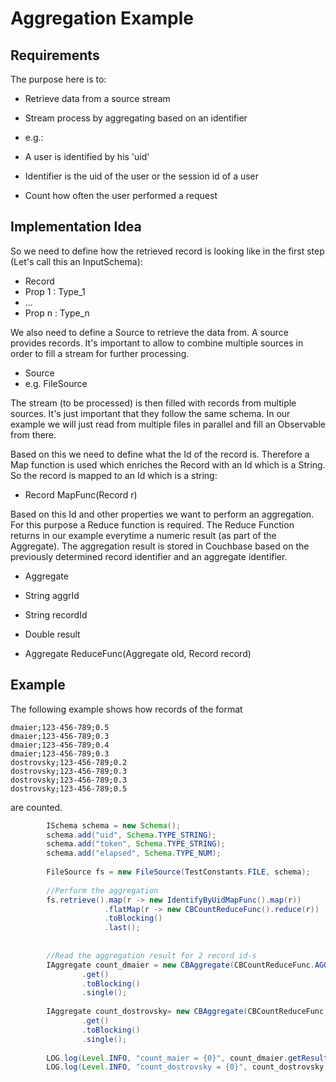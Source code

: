 # Aggregation Example

## Requirements

The purpose here is to:

* Retrieve data from a source stream
* Stream process by aggregating based on an identifier

* e.g.:
 * A user is identified by his 'uid'
 * Identifier is the uid of the user or the session id of a user
 * Count how often the user performed a request

## Implementation Idea

So we need to define how the retrieved record is looking like in the first step (Let's call this an InputSchema):

* Record
 * Prop 1 : Type_1
 * ...
 * Prop n : Type_n

We also need to define a Source to retrieve the data from. A source provides records. It's important to allow to combine multiple sources in order to fill a stream for further processing.

* Source
 * e.g. FileSource

The stream (to be processed) is then filled with records from multiple sources. It's just important that they follow the same schema. In our example we will just read from multiple files in parallel and fill an Observable from there.

Based on this we need to define what the Id of the record is. Therefore a Map function is used which enriches the Record with an Id which is a String. So the record is mapped to an Id which is a string:

* Record MapFunc(Record r)

Based on this Id and other properties we want to perform an aggregation. For this purpose a Reduce function is required. The Reduce Function returns in our example everytime a numeric result (as part of the Aggregate). The aggregation result is stored in Couchbase based on the  previously determined record identifier and an aggregate identifier.

* Aggregate
 * String aggrId
 * String recordId
 * Double result

* Aggregate ReduceFunc(Aggregate old, Record record)

## Example

The following example shows how records of the format

```
dmaier;123-456-789;0.5
dmaier;123-456-789;0.3
dmaier;123-456-789;0.4
dmaier;123-456-789;0.3
dostrovsky;123-456-789;0.2
dostrovsky;123-456-789;0.3
dostrovsky;123-456-789;0.3
dostrovsky;123-456-789;0.5
```

are counted.

```java
        ISchema schema = new Schema();
        schema.add("uid", Schema.TYPE_STRING);
        schema.add("token", Schema.TYPE_STRING);
        schema.add("elapsed", Schema.TYPE_NUM);
        
        FileSource fs = new FileSource(TestConstants.FILE, schema);
                
        //Perform the aggregation
        fs.retrieve().map(r -> new IdentifyByUidMapFunc().map(r))
                     .flatMap(r -> new CBCountReduceFunc().reduce(r))
                     .toBlocking()
                     .last();
        
        
        //Read the aggregation result for 2 record id-s
        IAggregate count_dmaier = new CBAggregate(CBCountReduceFunc.AGGR_ID, "dmaier")
                .get()
                .toBlocking()
                .single();
        
        IAggregate count_dostrovsky= new CBAggregate(CBCountReduceFunc.AGGR_ID, "dostrovsky")
                .get()
                .toBlocking()
                .single();
        
        LOG.log(Level.INFO, "count_maier = {0}", count_dmaier.getResult());
        LOG.log(Level.INFO, "count_dostrovsky = {0}", count_dostrovsky.getResult());
```

